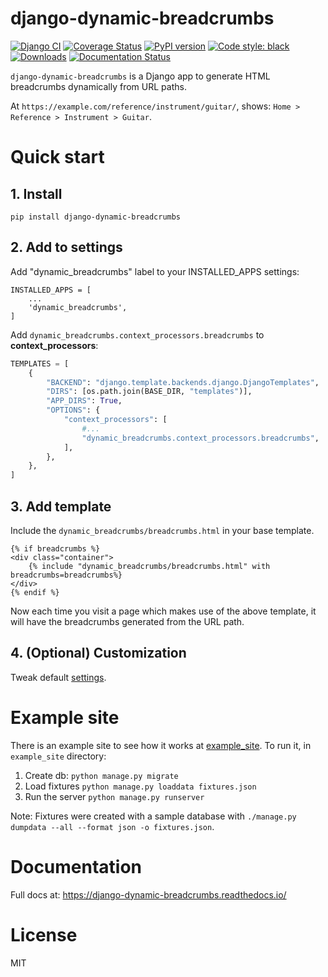 django-dynamic-breadcrumbs
=====

[![Django CI](https://github.com/marcanuy/django-dynamic-breadcrumbs/actions/workflows/django.yml/badge.svg)](https://github.com/marcanuy/django-dynamic-breadcrumbs/actions/workflows/django.yml)
[![Coverage Status](https://coveralls.io/repos/github/marcanuy/django-dynamic-breadcrumbs/badge.svg?branch=main)](https://coveralls.io/github/marcanuy/django-dynamic-breadcrumbs?branch=main)
[![PyPI version](https://img.shields.io/pypi/v/django-dynamic-breadcrumbs)](https://pypi.org/project/django-dynamic-breadcrumbs/)
[![Code style: black](https://img.shields.io/badge/code%20style-black-000000.svg)](https://github.com/psf/black)
[![Downloads](https://static.pepy.tech/badge/django-dynamic-breadcrumbs)](https://pepy.tech/project/django-dynamic-breadcrumbs)
[![Documentation Status](https://readthedocs.org/projects/django-dynamic-breadcrumbs/badge/?version=latest)](https://django-dynamic-breadcrumbs.readthedocs.io/en/latest/?badge=latest)

`django-dynamic-breadcrumbs` is a Django app to generate HTML breadcrumbs
dynamically from URL paths.

At `https://example.com/reference/instrument/guitar/`, shows:
`Home > Reference > Instrument > Guitar`.

# Quick start

## 1. Install

~~~
pip install django-dynamic-breadcrumbs
~~~

## 2. Add to settings

Add "dynamic_breadcrumbs" label to your INSTALLED_APPS settings:

    INSTALLED_APPS = [
        ...
        'dynamic_breadcrumbs',
    ]

Add `dynamic_breadcrumbs.context_processors.breadcrumbs` to **context_processors**:

~~~ python
TEMPLATES = [
    {
        "BACKEND": "django.template.backends.django.DjangoTemplates",
        "DIRS": [os.path.join(BASE_DIR, "templates")],
        "APP_DIRS": True,
        "OPTIONS": {
            "context_processors": [
				#...
                "dynamic_breadcrumbs.context_processors.breadcrumbs",
            ],
        },
    },
]
~~~

## 3. Add template

Include the `dynamic_breadcrumbs/breadcrumbs.html` in your base template.

~~~
{% if breadcrumbs %}
<div class="container">
    {% include "dynamic_breadcrumbs/breadcrumbs.html" with breadcrumbs=breadcrumbs%}
</div>
{% endif %}
~~~

Now each time you visit a page which makes use of the above template,
it will have the breadcrumbs generated from the URL path.

## 4. (Optional) Customization

Tweak default [settings](https://django-dynamic-breadcrumbs.readthedocs.io/en/latest/ref/settings.html).

# Example site

There is an example site to see how it works at [example_site](https://github.com/marcanuy/django-dynamic-breadcrumbs/tree/main/example_site). To
run it, in `example_site` directory: 

1. Create db: `python manage.py migrate`
2. Load fixtures `python manage.py loaddata fixtures.json`
3. Run the server `python manage.py runserver`

Note: Fixtures were created with a sample database with `./manage.py  dumpdata --all --format json -o fixtures.json`.

# Documentation

Full docs at: https://django-dynamic-breadcrumbs.readthedocs.io/

# License

MIT

